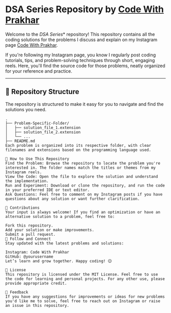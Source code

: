 # DSA Series Repository by [Code With Prakhar](https://www.instagram.com/code.with.prakhar/reels/)

Welcome to the *DSA Series** repository! This repository contains all the coding solutions for the problems I discuss and explain on my Instagram page [Code With Prakhar](https://www.instagram.com/code.with.prakhar/reels/).

If you're following my Instagram page, you know I regularly post coding tutorials, tips, and problem-solving techniques through short, engaging reels. Here, you'll find the source code for those problems, neatly organized for your reference and practice.

---

## 📂 Repository Structure

The repository is structured to make it easy for you to navigate and find the solutions you need.

```plaintext
.
├── Problem-Specific-Folder/
│   ├── solution_file_1.extension
│   ├── solution_file_2.extension
│   └── ...
├── README.md
Each problem is organized into its respective folder, with clear filenames and extensions based on the programming language used.

🚀 How to Use This Repository
Find the Problem: Browse the repository to locate the problem you're interested in. The folder names match the titles or themes from my Instagram reels.
View the Code: Open the file to explore the solution and understand the implementation.
Run and Experiment: Download or clone the repository, and run the code in your preferred IDE or text editor.
Ask Questions: Feel free to comment on my Instagram posts if you have questions about any solution or want further clarification.

🤝 Contributions
Your input is always welcome! If you find an optimization or have an alternative solution to a problem, feel free to:

Fork this repository.
Add your solution or make improvements.
Submit a pull request.
🌟 Follow and Connect
Stay updated with the latest problems and solutions:

Instagram: Code With Prakhar
GitHub: @yourusername
Let’s learn and grow together. Happy coding! 😊

📜 License
This repository is licensed under the MIT License. Feel free to use the code for learning and personal projects. For any other use, please provide appropriate credit.

📝 Feedback
If you have any suggestions for improvements or ideas for new problems you'd like me to solve, feel free to reach out on Instagram or raise an issue in this repository.
